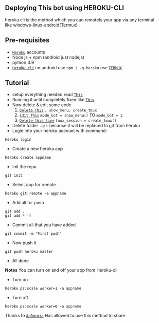## Deploying This bot using HEROKU-CLI
heroku cli is the method which you can remotely your app via any terminal like windows-linux-android(Termux)

## Pre-requisites
- [`Heroku`](https://heroku.com) accounts
- Node js + npm (android just nodejs)
- python 3.9
- [`Heroku cli`](https://devcenter.heroku.com/articles/heroku-cli) on android use `npm i -g heroku` use [`TERMUX`](https://play.google.com/store/apps/details?id=com.termux)

## Tutorial
- setup everything needed read [`This`](https://github.com/An0nimia/DeezloaderBIB_bot#configurations)
- Running it until completely fixed like [`This`](https://telegra.ph/file/41da7712f38693958c497.jpg)
- Now delete & edit some code
  1. [`Delete This`](https://github.com/An0nimia/DeezloaderBIB_bot/blob/0cf46001bf8676293cf3b643d8d3f7678da4b408/deez_bot.py#L42) `, show_menu, create_tmux`
  2. [`Edit This`](https://github.com/An0nimia/DeezloaderBIB_bot/blob/0cf46001bf8676293cf3b643d8d3f7678da4b408/deez_bot.py#L59) `mode_bot = show_menu()` TO `mode_bot = 2`
  3. [`Delete this line`](https://github.com/An0nimia/DeezloaderBIB_bot/blob/0cf46001bf8676293cf3b643d8d3f7678da4b408/deez_bot.py#L798) `tmux_session = create_tmux()`
- Delete folder `.git` because it will be replaced to git from heroku
- Login into your heroku account with command:
```
heroku login
```
- Create a new heroku app
```
heroku create appname
```
- Init the repo
```
git init
```
- Select app for remote
```
heroku git:remote -a appname
```
- Add all for push
```
git add .
git add * -f
```
- Commit all that you have added
```
git commit -m "First push"
```
- Now push it
```
git push heroku master
```
- All done

**Notes** You can turn on and off your app from Heroku-cli
- Turn on
```
heroku ps:scale worker=1 -a appname
```
- Turn off
```
heroku ps:scale worker=0 -a appname
```

Thanks to [`An0nimia`](https://github.com/An0nimia) Has allowed to use this method to share
